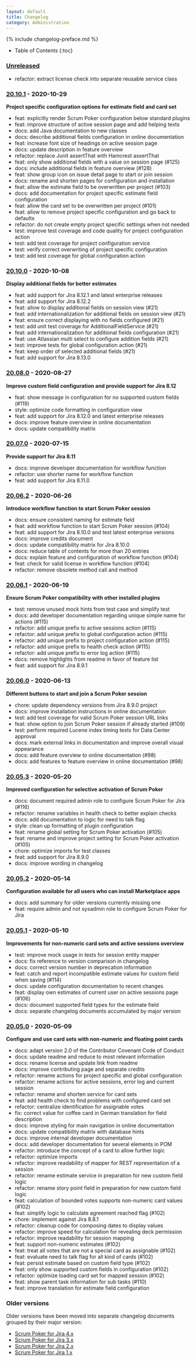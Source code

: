 ```yaml
---
layout: default
title: Changelog
category: Administration
---
```


{% include changelog-preface.md %}

* Table of Contents
{:toc}

### [Unreleased]

* refactor: extract license check into separate reusable service class

### [20.10.1] - 2020-10-29

**Project specific configuration options for estimate field and card set**

* feat: explicitly render Scrum Poker configuration below standard plugins
* feat: improve structure of active session page and add helping texts
* docs: add Java documentation to new classes
* docs: describe additional fields configuration in online documentation
* feat: increase font size of headings on active session page
* docs: update description in feature overview
* refactor: replace Junit assertThat with Hamcrest assertThat
* feat: only show additional fields with a value on session page (#125)
* docs: include additional fields in feature overview (#128)
* feat: show group icon on issue detail page to start or join session
* docs: rename and shorten pages for configuration and installation
* feat: allow the estimate field to be overwritten per project (#103)
* docs: add documentation for project specific estimate field configuration
* feat: allow the card set to be overwritten per project (#101)
* feat: allow to remove project specific configuration and go back to defaults
* refactor: do not create empty project specific settings when not needed
* test: improve test coverage and code quality for project configuration action
* test: add test coverage for project configuration service
* test: verify correct overwriting of project specific configuration
* test: add test coverage for global configuration action

### [20.10.0] - 2020-10-08

**Display additional fields for better estimates**

* feat: add support for Jira 8.12.1 and latest enterprise releases
* feat: add support for Jira 8.12.2
* feat: allow to display additional fields on session view (#21)
* feat: add internationalization for additional fields on session view (#21)
* feat: ensure correct displaying with no fields configured (#21)
* test: add unit test coverage for AdditionalFieldService (#21)
* feat: add internationalization for additional fields configuration (#21)
* feat: use Atlassian multi select to configure addition fields (#21)
* test: improve tests for global configuration action (#21)
* feat: keep order of selected additional fields (#21)
* feat: add support for Jira 8.13.0

### [20.08.0] - 2020-08-27

**Improve custom field configuration and provide support for Jira 8.12**

* feat: show message in configuration for no supported custom fields (#119)
* style: optimize code formatting in configuration view
* feat: add support for Jira 8.12.0 and latest enterprise releases
* docs: improve feature overview in online documentation
* docs: update compatibility matrix

### [20.07.0] - 2020-07-15

**Provide support for Jira 8.11**

* docs: improve developer documentation for workflow function
* refactor: use shorter name for workflow function
* feat: add support for Jira 8.11.0

### [20.06.2] - 2020-06-26

**Introduce workflow function to start Scrum Poker session**

* docs: ensure consistent naming for estimate field
* feat: add workflow function to start Scrum Poker session (#104)
* feat: add support for Jira 8.10.0 and test latest enterprise versions
* docs: improve credits document
* docs: update compatibility matrix for Jira 8.10.0
* docs: reduce table of contents for more than 20 entries
* docs: explain feature and configuration of workflow function (#104)
* feat: check for valid license in workflow function (#104)
* refactor: remove obsolete method call and method 

### [20.06.1] - 2020-06-19

**Ensure Scrum Poker compatibility with other installed plugins**

* test: remove unused mock hints from test case and simplify test
* docs: add developer documentation regarding unique simple name for actions (#115)
* refactor: add unique prefix to active sessions action (#115)
* refactor: add unique prefix to global configuration action (#115)
* refactor: add unique prefix to project configuration action (#115)
* refactor: add unique prefix to health check action (#115)
* refactor: add unique prefix to error log action (#115)
* docs: remove highlights from readme in favor of feature list
* feat: add support for Jira 8.9.1

### [20.06.0] - 2020-06-13

**Different buttons to start and join a Scrum Poker session**

* chore: update dependency versions from Jira 8.9.0 project
* docs: improve installation instructions in online documentation
* test: add test coverage for valid Scrum Poker session URL links
* feat: show option to join Scrum Poker session if already started (#109)
* test: perform required Lucene index timing tests for Data Center approval
* docs: mark external links in documentation and improve overall visual appearance
* docs: add feature overview to online documentation (#98)
* docs: add features to feature overview in online documentation (#98)

### [20.05.3] - 2020-05-20

**Improved configuration for selective activation of Scrum Poker**

* docs: document required admin role to configure Scrum Poker for Jira (#116)
* refactor: rename variables in health check to better explain checks
* docs: add documentation to logic for need to talk flag
* style: clean up formatting of plugin configuration
* feat: rename global setting for Scrum Poker activation (#105)
* feat: rename and improve project setting for Scrum Poker activation (#105)
* chore: optimize imports for test classes
* feat: add support for Jira 8.9.0
* docs: improve wording in changelog

### [20.05.2] - 2020-05-14

**Configuration available for all users who can install Marketplace apps**

* docs: add summary for older versions currently missing one
* feat: require admin and not sysadmin role to configure Scrum Poker for Jira

### [20.05.1] - 2020-05-10

**Improvements for non-numeric card sets and active sessions overview**

* test: improve mock usage in tests for session entity mapper
* docs: fix reference to version comparison in changelog
* docs: correct version number in deprecation information
* feat: catch and report incompatible estimate values for custom field when saving (#114)
* docs: update configuration documentation to recent changes
* feat: display own estimates of current user on active sessions page (#106)
* docs: document supported field types for the estimate field
* docs: separate changelog documents accumulated by major version

### [20.05.0] - 2020-05-09

**Configure and use card sets with non-numeric and floating point cards**

* docs: adapt version 2.0 of the Contributor Covenant Code of Conduct
* docs: update readme and reduce to most relevant information
* docs: rename license and update link from readme
* docs: improve contributing page and separate credits
* refactor: rename actions for project specific and global configuration
* refactor: rename actions for active sessions, error log and current session
* refactor: rename and shorten service for card sets
* feat: add health check to find problems with configured card set
* refactor: centralize identification for assignable votes
* fix: correct value for coffee card in German translation for field description
* docs: improve styling for main navigation in online documentation
* docs: update compatibility matrix with database hints
* docs: improve internal developer documentation
* docs: add developer documentation for several elements in POM
* refactor: introduce the concept of a card to allow further logic
* refactor: optimize imports
* refactor: improve readability of mapper for REST representation of a session
* refactor: rename estimate service in preparation for new custom field logic
* refactor: rename story point field in preparation for new custom field logic
* feat: calculation of bounded votes supports non-numeric card values (#102)
* feat: simplify logic to calculate agreement reached flag (#102)
* chore: implement against Jira 8.8.1
* refactor: cleanup code for composing dates to display values
* refactor: improve speed for calculation for revealing deck permission
* refactor: improve readability for session mapping
* feat: support non-numeric estimates (#102)
* feat: treat all votes that are not a special card as assignable (#102)
* feat: evaluate need to talk flag for all kind of cards (#102)
* feat: persist estimate based on custom field type (#102)
* feat: only show supported custom fields in configuration (#102)
* refactor: optimize loading card set for mapped session (#102)
* feat: show parent task information for sub tasks (#110)
* feat: improve translation for estimate field configuration

### Older versions

Older versions have been moved into separate changelog documents grouped by their major version:

* [Scrum Poker for Jira 4.x](/changelog-4x)
* [Scrum Poker for Jira 3.x](/changelog-3x)
* [Scrum Poker for Jira 2.x](/changelog-2x)
* [Scrum Poker for Jira 1.x](/changelog-1x)

[Unreleased]: https://github.com/codescape/jira-scrum-poker/compare/20.10.1...HEAD
[20.10.1]: https://github.com/codescape/jira-scrum-poker/compare/20.10.0...20.10.1
[20.10.0]: https://github.com/codescape/jira-scrum-poker/compare/20.08.0...20.10.0
[20.08.0]: https://github.com/codescape/jira-scrum-poker/compare/20.07.0...20.08.0
[20.07.0]: https://github.com/codescape/jira-scrum-poker/compare/20.06.2...20.07.0
[20.06.2]: https://github.com/codescape/jira-scrum-poker/compare/20.06.1...20.06.2
[20.06.1]: https://github.com/codescape/jira-scrum-poker/compare/20.06.0...20.06.1
[20.06.0]: https://github.com/codescape/jira-scrum-poker/compare/20.05.3...20.06.0
[20.05.3]: https://github.com/codescape/jira-scrum-poker/compare/20.05.2...20.05.3
[20.05.2]: https://github.com/codescape/jira-scrum-poker/compare/20.05.1...20.05.2
[20.05.1]: https://github.com/codescape/jira-scrum-poker/compare/20.05.0...20.05.1
[20.05.0]: https://github.com/codescape/jira-scrum-poker/compare/4.10.0...20.05.0
